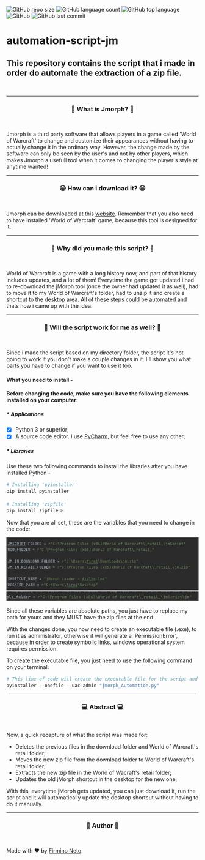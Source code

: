 ![GitHub repo size](https://img.shields.io/github/repo-size/firminoneto11/automation-script-jm)
![GitHub language count](https://img.shields.io/github/languages/count/firminoneto11/automation-script-jm)
![GitHub top language](https://img.shields.io/github/languages/top/firminoneto11/automation-script-jm)
![GitHub](https://img.shields.io/github/license/firminoneto11/automation-script-jm)
![GitHub last commit](https://img.shields.io/github/last-commit/firminoneto11/automation-script-jm)

<h1>automation-script-jm</h1>
<h2>This repository contains the script that i made in order do automate the extraction of a zip file.</h3>
<br/>
<hr/>
<div align='center'><h3>🤔 What is Jmorph? 🤔</h3></div>
<br/>
<p>Jmorph is a third party software that allows players in a game called 'World of Warcraft' to change and customize their appearances without having to actually change it in the ordinary way. However, the change made by the software can only be seen by the user's and not by other players, which makes Jmorph a usefull tool when it comes to changing the player's style at anytime wanted!</p>
<hr/>
<div align='center'><h3>😁 How can i download it? 😁</h3></div>
<br/>
<p>Jmorph can be downloaded at this <a href='https://www.ownedcore.com/forums/world-of-warcraft/world-of-warcraft-bots-programs/795619-jmorph-tmorph-morpher-recreated.html'>website</a>. Remember that you also need to have installed 'World of Warcraft' game, because this tool is designed for it.</p>
<hr/>
<div align='center'><h3>👻 Why did you made this script? 👻</h3></div>
<br/>
<p>World of Warcraft is a game with a long history now, and part of that history includes updates, and a lot of them! Everytime the game got updated i had to re-download the jMorph tool (once the owner had updated it as well), had to move it to my World of Warcraft's folder, had to unzip it and create a shortcut to the desktop area. All of these steps could be automated and thats how i came up with the idea.</p>
<hr/>
<div align='center'><h3>🤔 Will the script work for me as well? 🤔</h3></div>
<br/>
<p>Since i made the script based on my directory folder, the script it's not going to work if you don't make a couple changes in it. I'll show you what parts you have to change if you want to use it too.</p>
<h4>What you need to install -<h4>
<p>Before changing the code, make sure you have the following elements installed on your computer: </p>
<h5>* Applications</h5>

- [x] Python 3 or superior;
- [x] A source code editor. I use <a href='https://www.jetbrains.com/pycharm/'>PyCharm</a>, but feel free to use any other;

<h5>* Libraries</h5>
<p>Use these two following commands to install the libraries after you have installed Python -</p>

```python
# Installing 'pyinstaller'
pip install pyinstaller
  
# Installing 'zipfile'
pip install zipfile38
```
<p>Now that you are all set, these are the variables that you need to change in the code: </p>
<img src="https://github.com/firminoneto11/automation-script-jm/blob/main/assets/one.JPG" alt="first image of variables">
<br/>
<img src="https://github.com/firminoneto11/automation-script-jm/blob/main/assets/two.JPG" alt="second image of variables">
<p>Since all these variables are absolute paths, you just have to replace my path for yours and they MUST have the zip files at the end.</p>
<p>With the changes done, you now need to create an executable file (.exe), to run it as administrator, otherwise it will generate a 'PermissionError', because in order to create symbolic links, windows operational system requires permission.</p>
<p>To create the executable file, you just need to use the following command on your terminal: </p>

```python
# This line of code will create the executable file for the script and when you run it, it will pop up as administrator
pyinstaller --onefile --uac-admin "jmorph_Automation.py"
```
<hr/>
<div align='center'><h3>💻 Abstract 💻</h3></div>
<br/>
<p>Now, a quick recapture of what the script was made for:

- Deletes the previous files in the download folder and World of Warcraft's retail folder;
- Moves the new zip file from the download folder to World of Warcraft's retail folder;
- Extracts the new zip file in the World of Wacraft's retail folder;
- Updates the old jMorph shortcut in the desktop for the new one;

With this, everytime jMorph gets updated, you can just download it, run the script and it will automatically update the desktop shortcut without having to do it manually.

<hr/>
<div align='center'><h3>👾 Author 👾</h3></div>
<br/>
<p>Made with ♥ by <a href="https://github.com/firminoneto11">Firmino Neto</a>.
</p>
